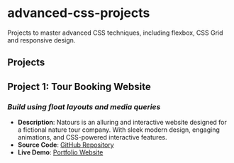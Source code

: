 # advanced-css-projects
Projects to master advanced CSS techniques, including flexbox, CSS Grid and responsive design.

## Projects

## Project 1: Tour Booking Website
### *Build using float layouts and media queries*

- **Description**: Natours is an alluring and interactive website designed for a fictional nature tour company. With sleek modern design, engaging animations, and CSS-powered interactive features.
- **Source Code**: [GitHub Repository](https://github.com/NoohaAbdulNasar/advanced-css-projects/tree/main/1_Natours)
- **Live Demo**: [Portfolio Website](https://natours-tour-booking-by-nooha.netlify.app/)
